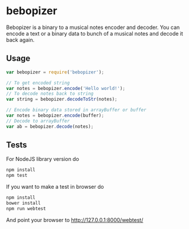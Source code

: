 # bebopizer
Bebopizer is a binary to a musical notes encoder and decoder. You can encode a text or a binary data to bunch of a musical notes and decode it back again.

## Usage
```js
var bebopizer = require('bebopizer');

// To get encoded string 
var notes = bebopizer.encode('Hello world!');
// To decode notes back to string
var string = bebopizer.decodeToStr(notes);

// Encode binary data stored in arrayBuffer or buffer
var notes = bebopizer.encode(buffer);
// Decode to arrayBuffer
var ab = bebopizer.decode(notes);
```

## Tests
For NodeJS library version do
```bash
npm install
npm test
```

If you want to make a test in browser do
```bash
npm install
bower install
npm run webtest
```
And point your browser to http://127.0.0.1:8000/webtest/

